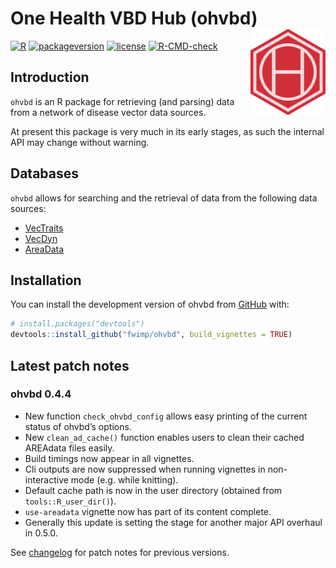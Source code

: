 
<!-- force push by editing this number: 52 -->
<!-- README.md is generated from README.Rmd. Please edit that file -->
<!-- Build with devtools::build_readme() -->

# One Health VBD Hub (ohvbd) <a href="https://fwimp.github.io/ohvbd/"><img src="man/figures/logo-5.png" align="right" width="120" alt="ohvbd website" /></a>

<!-- # One Health VBD Hub - R Package -->
<!-- badges: start -->

[![R](https://img.shields.io/badge/R%3E%3D-4.0-6666ff.svg?style=for-the-badge)](https://cran.r-project.org/)
[![packageversion](https://img.shields.io/badge/Package%20version-0.4.4-orange.svg?style=for-the-badge)](commits/master)
[![license](https://img.shields.io/badge/license-GPL--3-blue.svg?style=for-the-badge)](https://www.gnu.org/licenses/gpl-3.0.en.html)
[![R-CMD-check](https://github.com/fwimp/ohvbd/actions/workflows/R-CMD-check.yaml/badge.svg)](https://github.com/fwimp/ohvbd/actions/workflows/R-CMD-check.yaml)
<!-- badges: end -->

## Introduction

`ohvbd` is an R package for retrieving (and parsing) data from a network
of disease vector data sources.

At present this package is very much in its early stages, as such the
internal API may change without warning.

## Databases

`ohvbd` allows for searching and the retrieval of data from the
following data sources:

- [VecTraits](https://vectorbyte.crc.nd.edu/vectraits-explorer)
- [VecDyn](https://vectorbyte.crc.nd.edu/vecdyn-datasets)
- [AreaData](https://pearselab.github.io/areadata/)

## Installation

You can install the development version of ohvbd from
[GitHub](https://github.com/fwimp/ohvbd) with:

``` r
# install.packages("devtools")
devtools::install_github("fwimp/ohvbd", build_vignettes = TRUE)
```

## Latest patch notes

<!-- These are auto-pulled from NEWS.md  -->

### ohvbd 0.4.4

- New function `check_ohvbd_config` allows easy printing of the current
  status of ohvbd’s options.
- New `clean_ad_cache()` function enables users to clean their cached
  AREAdata files easily.
- Build timings now appear in all vignettes.
- Cli outputs are now suppressed when running vignettes in
  non-interactive mode (e.g. while knitting).
- Default cache path is now in the user directory (obtained from
  `tools::R_user_dir()`).
- `use-areadata` vignette now has part of its content complete.
- Generally this update is setting the stage for another major API
  overhaul in 0.5.0.

See [changelog](https://fwimp.github.io/ohvbd/news/index.html) for patch
notes for previous versions.
